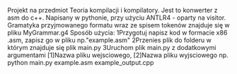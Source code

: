 Projekt na przedmiot Teoria kompilacji i kompilatory. Jest to konwerter z asm do c++. 
Napisany w pythonie, przy użyciu ANTLR4 - oparty na visitor.
Gramatyka przyjmowanego formatu wraz ze spisem tokenów znajduje się w pliku MyGrammar.g4
Sposób użycia:
1Przygotuj napisz kod w formacie x86 .asm, zapisz go w pliku np."example.asm"
2Przenies plik do folderu w którym znajduje się plik main.py
3Uruchom plik main.py z dodatkowymi argumentami [1]Nazwa pliku wejsciowego, [2]Nazwa pliku wyjsciowego np. python main.py example.asm example_output.cpp
